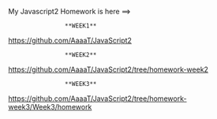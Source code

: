My Javascript2 Homework is here ==>

                    **WEEK1** 
   https://github.com/AaaaT/JavaScript2
                    
                    **WEEK2** 
   https://github.com/AaaaT/JavaScript2/tree/homework-week2
                    
                    **WEEK3**
   https://github.com/AaaaT/JavaScript2/tree/homework-week3/Week3/homework
